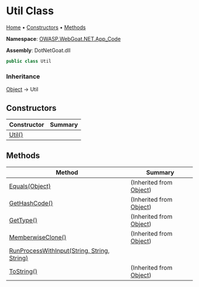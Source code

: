 # Util Class

[Home](../../../../../README.md) &#x2022; [Constructors](#constructors) &#x2022; [Methods](#methods)

**Namespace**: [OWASP.WebGoat.NET.App_Code](../README.md)

**Assembly**: DotNetGoat\.dll

```csharp
public class Util
```

### Inheritance

[Object](https://docs.microsoft.com/en-us/dotnet/api/system.object) &#x2192; Util

## Constructors

| Constructor | Summary |
| ----------- | ------- |
| [Util()](-ctor/README.md) | |

## Methods

| Method | Summary |
| ------ | ------- |
| [Equals(Object)](https://docs.microsoft.com/en-us/dotnet/api/system.object.equals) |  \(Inherited from [Object](https://docs.microsoft.com/en-us/dotnet/api/system.object)\) |
| [GetHashCode()](https://docs.microsoft.com/en-us/dotnet/api/system.object.gethashcode) |  \(Inherited from [Object](https://docs.microsoft.com/en-us/dotnet/api/system.object)\) |
| [GetType()](https://docs.microsoft.com/en-us/dotnet/api/system.object.gettype) |  \(Inherited from [Object](https://docs.microsoft.com/en-us/dotnet/api/system.object)\) |
| [MemberwiseClone()](https://docs.microsoft.com/en-us/dotnet/api/system.object.memberwiseclone) |  \(Inherited from [Object](https://docs.microsoft.com/en-us/dotnet/api/system.object)\) |
| [RunProcessWithInput(String, String, String)](RunProcessWithInput/README.md) | |
| [ToString()](https://docs.microsoft.com/en-us/dotnet/api/system.object.tostring) |  \(Inherited from [Object](https://docs.microsoft.com/en-us/dotnet/api/system.object)\) |

